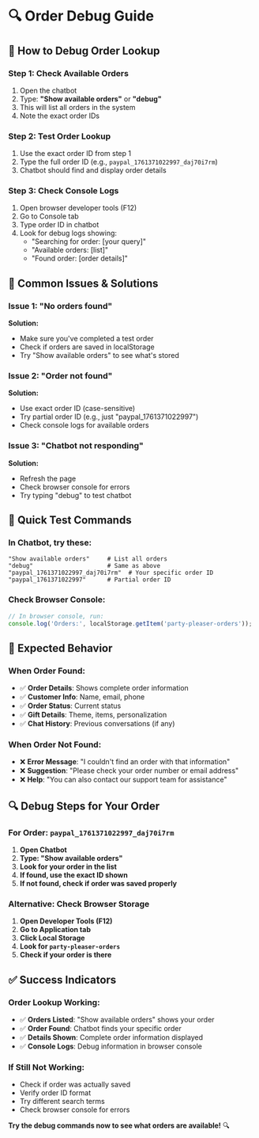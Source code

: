 # 🔍 Order Debug Guide

## 🎯 **How to Debug Order Lookup**

### **Step 1: Check Available Orders**
1. Open the chatbot
2. Type: **"Show available orders"** or **"debug"**
3. This will list all orders in the system
4. Note the exact order IDs

### **Step 2: Test Order Lookup**
1. Use the exact order ID from step 1
2. Type the full order ID (e.g., `paypal_1761371022997_daj70i7rm`)
3. Chatbot should find and display order details

### **Step 3: Check Console Logs**
1. Open browser developer tools (F12)
2. Go to Console tab
3. Type order ID in chatbot
4. Look for debug logs showing:
   - "Searching for order: [your query]"
   - "Available orders: [list]"
   - "Found order: [order details]"

## 🔧 **Common Issues & Solutions**

### **Issue 1: "No orders found"**
**Solution:**
- Make sure you've completed a test order
- Check if orders are saved in localStorage
- Try "Show available orders" to see what's stored

### **Issue 2: "Order not found"**
**Solution:**
- Use exact order ID (case-sensitive)
- Try partial order ID (e.g., just "paypal_1761371022997")
- Check console logs for available orders

### **Issue 3: "Chatbot not responding"**
**Solution:**
- Refresh the page
- Check browser console for errors
- Try typing "debug" to test chatbot

## 🚀 **Quick Test Commands**

### **In Chatbot, try these:**
```
"Show available orders"     # List all orders
"debug"                     # Same as above
"paypal_1761371022997_daj70i7rm"  # Your specific order ID
"paypal_1761371022997"      # Partial order ID
```

### **Check Browser Console:**
```javascript
// In browser console, run:
console.log('Orders:', localStorage.getItem('party-pleaser-orders'));
```

## 🎯 **Expected Behavior**

### **When Order Found:**
- ✅ **Order Details**: Shows complete order information
- ✅ **Customer Info**: Name, email, phone
- ✅ **Order Status**: Current status
- ✅ **Gift Details**: Theme, items, personalization
- ✅ **Chat History**: Previous conversations (if any)

### **When Order Not Found:**
- ❌ **Error Message**: "I couldn't find an order with that information"
- ❌ **Suggestion**: "Please check your order number or email address"
- ❌ **Help**: "You can also contact our support team for assistance"

## 🔍 **Debug Steps for Your Order**

### **For Order: `paypal_1761371022997_daj70i7rm`**

1. **Open Chatbot**
2. **Type: "Show available orders"**
3. **Look for your order in the list**
4. **If found, use the exact ID shown**
5. **If not found, check if order was saved properly**

### **Alternative: Check Browser Storage**
1. **Open Developer Tools (F12)**
2. **Go to Application tab**
3. **Click Local Storage**
4. **Look for `party-pleaser-orders`**
5. **Check if your order is there**

## ✅ **Success Indicators**

### **Order Lookup Working:**
- ✅ **Orders Listed**: "Show available orders" shows your order
- ✅ **Order Found**: Chatbot finds your specific order
- ✅ **Details Shown**: Complete order information displayed
- ✅ **Console Logs**: Debug information in browser console

### **If Still Not Working:**
- Check if order was actually saved
- Verify order ID format
- Try different search terms
- Check browser console for errors

**Try the debug commands now to see what orders are available!** 🔍
